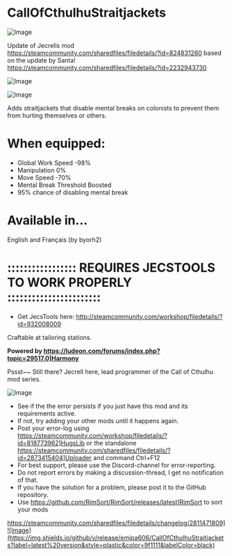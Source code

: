 # CallOfCthulhuStraitjackets

![Image](https://i.imgur.com/buuPQel.png)

Update of Jecrells mod
https://steamcommunity.com/sharedfiles/filedetails/?id=824831260
based on the update by Santa!
https://steamcommunity.com/sharedfiles/filedetails/?id=2232943730

![Image](https://i.imgur.com/pufA0kM.png)

	
![Image](https://i.imgur.com/Z4GOv8H.png)

Adds straitjackets that disable mental breaks on colonists to prevent them from hurting themselves or others.

# When equipped:



- Global Work Speed -98%
- Manipulation 0%
- Move Speed -70%
- Mental Break Threshold Boosted
- 95% chance of disabling mental break



# Available in...

English and Français (by byorh2) 

# ::::::::::::::::: REQUIRES JECSTOOLS TO WORK PROPERLY :::::::::::::::::::::::

- Get JecsTools here: http://steamcommunity.com/workshop/filedetails/?id=932008009

Craftable at tailoring stations.

**Powered by https://ludeon.com/forums/index.php?topic=29517.0]Harmony**

Pssst~~ 
Still there? 
Jecrell here, lead programmer of the Call of Cthulhu mod series. 


![Image](https://i.imgur.com/PwoNOj4.png)



-  See if the the error persists if you just have this mod and its requirements active.
-  If not, try adding your other mods until it happens again.
-  Post your error-log using https://steamcommunity.com/workshop/filedetails/?id=818773962]HugsLib or the standalone https://steamcommunity.com/sharedfiles/filedetails/?id=2873415404]Uploader and command Ctrl+F12
-  For best support, please use the Discord-channel for error-reporting.
-  Do not report errors by making a discussion-thread, I get no notification of that.
-  If you have the solution for a problem, please post it to the GitHub repository.
-  Use https://github.com/RimSort/RimSort/releases/latest]RimSort to sort your mods



https://steamcommunity.com/sharedfiles/filedetails/changelog/2811471809]![Image](https://img.shields.io/github/v/release/emipa606/CallOfCthulhuStraitjackets?label=latest%20version&style=plastic&color=9f1111&labelColor=black)

